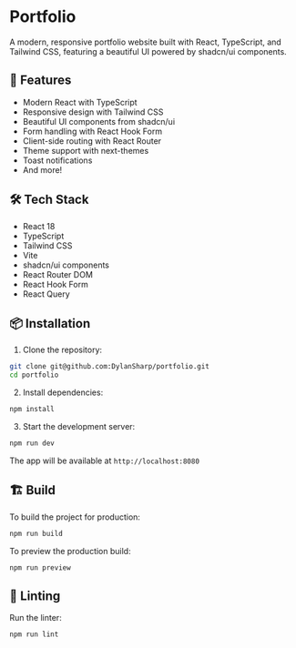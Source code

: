 # Portfolio

A modern, responsive portfolio website built with React, TypeScript, and Tailwind CSS, featuring a beautiful UI powered by shadcn/ui components.

## 🚀 Features

- Modern React with TypeScript
- Responsive design with Tailwind CSS
- Beautiful UI components from shadcn/ui
- Form handling with React Hook Form
- Client-side routing with React Router
- Theme support with next-themes
- Toast notifications
- And more!

## 🛠️ Tech Stack

- React 18
- TypeScript
- Tailwind CSS
- Vite
- shadcn/ui components
- React Router DOM
- React Hook Form
- React Query

## 📦 Installation

1. Clone the repository:
```bash
git clone git@github.com:DylanSharp/portfolio.git
cd portfolio
```

2. Install dependencies:
```bash
npm install
```

3. Start the development server:
```bash
npm run dev
```

The app will be available at `http://localhost:8080`

## 🏗️ Build

To build the project for production:

```bash
npm run build
```

To preview the production build:

```bash
npm run preview
```

## 🧪 Linting

Run the linter:

```bash
npm run lint
```
